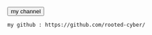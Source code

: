 <button onclick="myFunction()">my channel</button>

<script>
function myFunction() {
  alert("join my channel : https://t.me/+FsRZ3UVhQ782MzY9");
}
</script>

```
my github : https://github.com/rooted-cyber/
```
